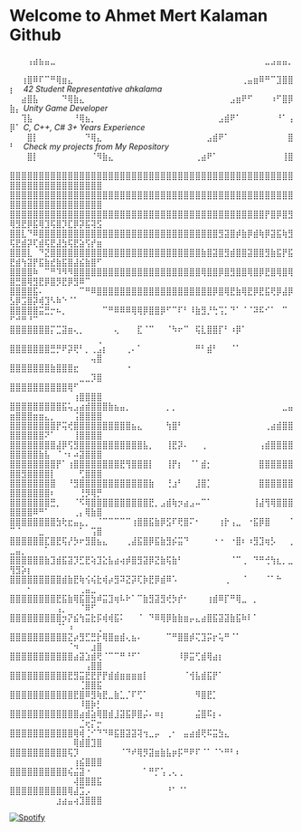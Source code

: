   # Welcome to Ahmet Mert Kalaman Github
⠀⠀⠀⢠⣴⣦⣤⣀⠀⠀⠀⠀⠀⠀⠀⠀⠀⠀⠀⠀⠀⠀⠀⠀⠀⠀⠀⠀⠀⠀⠀⠀⠀⠀⠀⠀⠀⠀⠀⠀⠀⠀⠀⠀⣀⣠⣤⣤⡀⠀⠀
⠀⠀⢰⣿⠿⠏⠉⠛⢿⣶⣄⠀⠀⠀⠀⠀⠀⠀⠀⠀⠀⠀⠀⠀⠀⠀⠀⠀⠀⠀⠀⠀⠀⠀⠀⠀⠀⠀⠀⠀⢀⣤⣶⠿⠛⠉⣹⣿⣿⡆⠀    *42 Student Representative ahkalama*
⠀⠀⣴⣿⣧⠀⠀⠀⠀⠙⢿⣷⣄⠀⠀⠀⠀⠀⠀⠀⠀⠀⠀⠀⠀⠀⠀⠀⠀⠀⠀⠀⠀⠀⠀⠀⠀⠀⣠⣶⠟⠋⠀⠀⠀⠰⠋⣿⡿⣷⡄    *Unity Game Developer*
⠀⠀⢹⣧⠀⠀⠀⠀⠀⠀⠀⠘⢿⣦⡀⠀⠀⠀⠀⠀⠀⠀⠀⠀⠀⠀⠀⠀⠀⠀⠀⠀⠀⠀⠀⠀⣠⣾⠟⠁⠀⠀⠀⠀⠀⠀⠘⠁⢠⡿⠁    *C, C++, C# 3+ Years Experience*
⠀⠀⠀⣿⡇⠀⠀⠀⠀⠀⠀⠀⠀⠙⢿⣄⠀⠀⠀⠀⠀⠀⠀⠀⠀⠀⠀⠀⠀⠀⠀⠀⠀⠀⣠⣾⠟⠁⠀⠀⠀⠀⠀⠀⠀⠀⠀⠀⣿⠃⠀    *Check my projects from My Repository*
⠀⠀⠀⣿⡇⠀⠀⠀⠀⠀⠀⠀⠀⠀⠈⠻⣷⣄⠀⠀⠀⠀⠀⠀⠀⠀⠀⠀⠀⠀⠀⠀⢀⣴⠟⠁⠀⠀⠀⠀⠀⠀⠀⠀⠀⠀⠀⢸⣿⠀⠀    
⣿⣿⣿⣿⣿⣿⣿⣿⣿⣿⣿⣿⣿⣿⣿⣿⣿⣿⣿⣿⣿⣿⣿⣿⣿⣿⣿⣿⣿⣿⣿⣿⣿⣿⣿⣿⣿⣿⣿⣿⣿⣿⣿⣿⣿⣿⣿⣿⣿⣿⣿⣿⣿⣿⣿⣿⣿⣿⣿⣿⣿⣿⣿⣿⣿
⣿⣿⣿⣿⣿⣿⣿⣿⣿⣿⣿⣿⣿⣿⣿⣿⣿⣿⣿⣿⣿⣿⣿⣿⣿⣿⣿⣿⣿⣿⣿⣿⣿⣿⣿⣿⣿⣿⣿⣿⣿⣿⣿⣿⣿⣿⣿⣿⣿⣿⣿⣿⣿⣿⣿⣿⣿⣿⣿⣿⣿⣿⣿⣿⣿
⣿⣿⣿⣿⣿⣿⣿⣿⣿⣿⣿⣿⣿⣿⣿⣿⣿⣿⣿⣿⣿⣿⣿⣿⣿⣿⣿⣿⣿⣿⣿⣿⣿⣿⣿⣿⣿⣿⣿⣿⣿⣿⣿⣿⡟⣿⡿⣿⣻⢿⣻⣟⡿⣯⢿⣹⢯⣿⡹⣏⡿⡽⣯⢽⣫
⣿⣿⣇⠙⠿⣿⣿⣿⣿⣿⣿⣿⣿⣿⣿⣿⣿⣿⣿⣿⣿⣿⣿⣿⣿⣿⣿⣿⣿⣿⣿⣿⣿⣿⣿⣿⣻⣽⣿⡾⣷⡿⣾⢷⡿⣽⣯⢷⣻⢯⣟⣾⡽⢏⣾⢯⣟⣼⣳⢯⣟⣵⢫⡞⣶
⣿⣿⣿⣇⠀⠙⣝⣿⣿⣿⣿⣿⣿⣿⣿⣿⣿⣿⣿⣿⣿⣿⣿⣿⣿⣿⣿⣿⣿⣿⣿⣿⣿⣷⣿⣽⣿⣻⣾⣿⣿⣽⣿⣿⣻⣷⣯⡟⣯⣟⣾⢳⣽⡟⣯⣷⣞⣷⣯⣿⣼⣮⣷⣿⠋
⣿⣿⣿⣿⠷⠀⠉⠛⠹⠻⠻⣿⣿⣿⣿⣿⣿⣿⣿⣿⣿⣿⣿⣿⣿⣿⣿⣿⣿⣿⣿⣿⣿⢿⣿⣿⡿⣿⣻⣿⣿⢿⣿⡿⣟⣿⢿⣿⢿⣿⣛⣿⢿⣻⣟⡿⣿⡻⣟⡿⣻⠿⠉⠀⠀
⣿⣿⣿⣿⣯⠄⠀⠀⠀⠀⠀⠀⠉⠛⠿⣿⣿⣿⣿⣿⣿⣿⣿⣿⣿⣿⣿⣿⣿⣿⣿⣿⣿⣿⣿⡿⣿⢿⣟⣷⢿⣟⡿⣟⣯⢟⡿⣼⡿⣣⡿⣩⣿⡽⢾⣹⠣⠷⠑⠈⠁⠀⠀⠀⠀
⣿⣿⣿⣿⣿⣭⣛⡒⠦⡀⠀⠀⠀⠀⠀⠀⠉⠛⠿⠿⠿⢿⢿⡿⣿⣿⡿⠋⠉⠏⠃⠸⣷⣻⡘⢓⢩⡁⠙⠁⠈⠈⠽⠯⠊⠁⠀⠉⠀⠋⠚⠛⠘⠉⠀⠀⠀⠀⠀⠀⠀⠀⠀⠀⠀
⣿⣿⣿⣿⣿⣿⣿⡍⣉⣽⣶⢄⡀⠀⠀⠀⠀⠀⢄⠀⠀⠀⣏⠈⠉⠀⠀⠈⠳⠖⠉⠀⢯⣇⣿⣿⡏⠃⠰⡿⠁⠀⠀⠀⠀⠀⠀⠀⠀⠀⠀⠀⠀⠀⠀⠀⠀⠀⠀⠀⠀⠀⠀⠀⢀
⣿⣿⣿⣿⣿⣿⣿⣛⡛⠟⡽⢟⠃⡀⢀⣠⡆⠀⠀⠀⢀⠄⠁⠀⠀⠀⠀⠀⠀⠀⠀⠀⠛⠃⣾⠃⠀⠀⠈⠁⠀⠀⠀⠀⠀⠀⠀⠀⠀⠀⠀⠀⠀⠀⠀⠀⠀⠀⠀⠀⠀⠀⠀⢤⣿
⣿⣿⣿⣿⣿⣿⣿⣷⣿⣿⣿⣖⠀⠀⠀⠀⠀⠀⠀⠀⠐⠀⠀⠀⠀⠀⠀⠀⠀⠀⠀⠀⠀⠀⠀⠀⠀⠀⠀⠀⠀⠀⠀⠀⠀⠀⠀⠀⠀⠀⠀⠀⠀⠀⠀⠀⠀⠀⠀⠀⠀⣀⣀⡹⣿
⣿⣿⣿⣿⣿⣿⣿⣿⣿⣿⢿⠋⠀⠀⠀⠀⠀⠀⠀⠀⠀⠀⠀⠀⠀⠀⠀⠀⠀⠀⠀⠀⠀⠀⠀⠀⠀⠀⠀⠀⠀⠀⠀⠀⠀⠀⠀⠀⠀⠀⠀⠀⠀⠀⠀⠀⠀⠀⠀⠀⢰⣿⣿⣿⣿
⣿⣿⣿⣿⣿⣿⣿⣿⣿⣯⢥⣠⣴⣾⣿⣿⣿⣷⣦⣤⡀⠀⠀⠀⠀⠀⠀⡀⡀⠀⠀⠀⠀⠀⠀⠀⠀⠀⠀⠀⠀⠀⠀⠀⠀⠀⠀⣀⣤⣶⣿⣿⣿⣶⣶⣄⡀⠀⠀⠀⢨⣿⣿⣿⣿
⣿⣿⣿⣿⣿⣿⣿⣿⡟⢭⢞⣿⣿⣿⣿⣿⣿⣿⣿⣿⣿⣦⣄⠀⠀⠀⠀⢳⣿⠃⠀⠀⠀⠀⠀⠀⠀⠀⠀⠀⠀⠀⠀⠀⢀⣴⣾⣿⣿⣿⣿⣿⣿⣿⣿⠝⠁⠀⠀⠀⢸⣿⣿⣿⣿
⣿⣿⣿⣿⣿⣿⣿⣿⣼⡿⢫⣻⣿⣿⣿⣿⣿⣿⣿⣿⣿⣿⣿⣧⡀⠀⠀⢸⣟⡽⠄⠀⠀⢀⠀⠀⠀⠀⠀⠀⠀⠀⠀⢠⣾⣿⣿⣿⣿⣿⣿⣿⣿⣿⣷⣧⠀⠈⠐⠆⠴⣽⣿⣿⣿
⣿⣿⣿⣿⣿⣿⣿⣿⡟⠁⢰⣿⣿⣿⣿⣿⣿⣿⣿⣟⢻⣿⣿⣿⡇⠀⠀⢸⡟⡆⠀⠈⠁⣾⡂⠀⠀⠀⠀⠀⠀⠀⠀⣿⣿⣿⣿⣿⣿⣿⣿⣻⣿⣿⣿⣿⡇⠀⠀⠀⠀⢋⣿⣿⣿
⣿⣿⣿⣿⣿⣿⣿⣿⠀⠀⠘⣻⣿⣿⣿⣿⣿⣿⣿⣿⣿⣿⣿⣿⣷⠀⠀⢘⣰⠃⠀⠀⣸⣿⡁⠀⠀⠀⠀⠀⠀⠀⠀⣿⣿⣿⣿⣿⣿⣿⣿⣿⣿⣿⣿⣿⠆⠀⠀⠀⠀⢘⡻⢿⡛
⣿⣿⣿⣿⣿⣿⣿⣛⡀⠀⠀⠈⠫⢿⣿⣿⣿⣿⣿⣿⣿⣿⣿⣿⣟⡀⣠⣾⢷⡲⣴⣠⠤⠉⠁⠀⠀⠀⠀⠀⠀⠀⢸⣼⢻⢿⣿⣿⣿⣿⣿⣿⣿⠿⠛⠁⠀⠀⠀⠀⢀⡄⢿⣷⣿
⣿⣿⣿⣿⣿⣿⣿⣿⣳⢗⣖⣤⣄⡀⠀⠈⠉⠉⠉⠉⠉⢰⣿⣿⣯⣷⡿⣫⠏⢟⣿⠍⠂⠀⠀⠀⢰⡗⢠⣀⠀⠐⣯⡿⣿⠀⠀⠀⠈⠉⠈⠀⠀⠀⣀⠀⠀⠀⠀⠀⠀⠁⠀⢩⣿
⣿⣿⣿⣿⣿⣿⣏⣿⣟⢯⡜⡳⠖⣻⣿⣦⣄⠀⠀⠀⢀⣼⣯⣿⡿⣯⣷⣻⡮⣭⠙⠀⠀⠀⠀⠐⠐⠀⠐⣿⠆⠰⣻⣹⢶⡣⠀⠀⢀⣀⣤⡀⠀⠀⠀⠁⠀⠀⠀⠀⠀⠀⠀⠀⠀
⣿⣿⣿⣿⣿⣿⣷⣹⣾⣯⣽⡹⣋⣟⢵⣹⣕⣧⣴⢴⡾⣿⣻⣽⡿⣝⣷⢯⣷⠃⠀⠀⠀⠀⠀⠀⠀⠀⠈⠉⢀⠀⠙⠛⢚⢳⣆⡀⣀⢻⣻⡵⡆⠀⠀⠀⠀⠀⠀⠀⠀⠀⠀⠀⠀
⣿⣿⣿⣿⣿⣿⣿⣿⣿⣾⣷⣟⢷⢪⢮⣗⢾⡴⣻⠽⣝⡽⢏⡷⣟⡿⣾⠿⠡⠀⠀⠀⠀⠀⠀⠀⠀⢀⠀⠀⠈⠀⠀⠀⠈⠁⠓⠀⠀⠀⠀⠀⠂⠀⠀⠀⠀⠀⠀⠀⠀⢀⣤⣀⠀
⣿⣿⣿⣿⣿⣿⣿⣿⣟⣯⣷⢿⣯⣿⣳⠾⣭⣹⢶⠧⠗⠁⠉⣷⣻⣽⣻⢞⡳⡞⠂⠀⠀⠀⢰⣾⠿⡏⠛⢿⣀⠀⡀⠀⠀⠀⠀⠀⠀⠀⠀⠀⠀⠀⠀⠀⠀⢠⡀⠀⠀⠈⠿⠋⠀
⣿⣿⣿⣿⣿⣿⣿⣿⣿⡲⡝⣮⢳⣭⣗⡯⢾⢾⣯⠅⠀⠀⠈⠀⠙⠿⢿⡿⣷⣷⣶⡤⣄⣴⣿⣯⣽⣽⣷⣯⠷⠇⠁⠀⠀⠀⠀⠀⠀⠀⠀⠀⠀⠀⠀⠀⠀⠈⠁⠰⠀⠀⠀⠀⢀
⣿⣿⣿⣿⣿⣿⣿⣿⣿⣿⣝⡴⣻⣋⣛⡗⢿⣿⣶⣾⢄⣦⠄⠀⠀⠀⠀⠉⠛⣿⣿⡾⢍⣹⡭⡖⢥⠛⠈⠁⠀⠀⠀⠀⠀⠀⠀⠀⠀⠀⠀⠀⠀⠀⠀⠀⠀⠀⠀⠈⠲⠀⠀⣰⣿
⣿⣿⣿⣿⣿⣿⣿⣿⣿⣿⣿⣴⣽⣱⣾⢟⠈⠉⠉⠛⠘⠋⠁⠀⠀⠀⠀⠀⠀⠸⡿⣭⢋⣾⢿⣴⡆⠀⠀⠀⠀⠀⠀⠀⠀⠀⠀⠀⠀⠀⠀⠀⠀⠀⠀⠀⠀⠀⠀⠀⠀⠀⢠⣿⣿
⣿⣿⣿⣿⣿⣿⣿⣿⣿⣿⣟⣻⣭⣟⣟⡟⡟⣾⣾⣶⣶⣶⣶⡇⠀⠀⠀⠀⠀⠀⠈⢺⣧⣾⣯⡟⠁⠀⠀⠀⠀⠀⠀⠀⠀⠀⠀⠀⠀⠀⠀⠀⠀⠀⠀⠀⠀⠀⠀⠀⠀⢈⣿⣿⣯
⣿⣿⣿⣿⣿⣿⣿⣿⣿⣿⣿⣟⣿⠿⣻⢷⣟⣀⣷⣁⡈⠏⢋⠁⠀⠀⠀⠀⠀⠀⠀⠀⠻⣿⣟⡁⠀⠀⠀⠀⠀⠀⠀⠀⠀⠀⠀⠀⠀⠀⠀⠀⠀⠀⠀⠀⠀⠀⠀⠀⠀⠸⣿⡷⡃
⣿⣿⣿⣿⣿⣿⣿⣿⣿⣿⣿⣿⣴⣾⣵⢿⣿⣾⣸⣽⣯⡿⣿⡬⠄⠶⡆⠀⠀⠀⠀⠀⣬⣿⠯⡆⠄⠀⠀⠀⠀⠀⠀⠀⠀⠀⠀⠀⠀⠀⠀⠀⠀⠀⠀⠀⠀⠀⠀⠀⠀⣈⢖⡍⡒
⣿⣿⣿⣿⣿⣿⣿⣿⣿⣿⣿⢿⢾⢈⠊⠙⠙⠿⣯⣿⣽⣽⢽⢲⣀⡤⠀⢀⠂⠀⣤⣴⣾⢟⠯⣭⣳⣄⠀⠀⠀⠀⠀⠀⠀⠀⠀⠀⠀⠀⠀⠀⠀⠀⠀⠀⠀⠀⠀⠀⢿⣾⣿⣹⣿
⣿⣿⣿⣿⣿⣿⣿⣿⣿⣿⢯⡹⠀⠀⠀⠀⠀⠀⠀⠈⠙⠞⢿⡻⣽⣶⣷⣧⡶⡯⠛⠟⠏⠈⠁⠈⠑⠛⠃⠆⠀⠀⠀⠀⠀⠀⠀⠀⠀⠀⠀⠀⠀⠀⠀⠀⠀⠀⠀⠀⢰⣮⣿⣿⣿
⣿⣿⣿⣿⣿⣿⣿⣿⣿⣿⢮⣬⣽⠐⠀⠀⠀⠀⠀⠀⠀⠀⠀⠁⠛⡋⢡⢀⢄⢀⠀⠀⠀⠀⠀⠀⠀⠀⠀⠀⠀⠀⠀⠀⠀⠀⠀⠀⠀⠀⠀⠀⠀⠀⠀⠀⠀⠀⠀⠀⢼⣿⣿⣿⣯
⣿⣿⣿⣿⣿⣿⣿⣿⣿⣿⢿⣼⣩⡠⠀⠀⠀⠀⠀⠀⠀⠀⠀⠀⠀⠀⠀⠘⠁⠈⠁⠀⠀⠀⠀⠀⠀⠀⠀⠀⠀⠀⠀⠀⠀⠀⠀⠀⠀⠀⠀⠀⠀⠀⠀⠀⠀⣰⣴⣤⢴⣹⣿⣿⣿⠀⠀⠀⠀⠀⠀⠀⠀⠀⠀⠀⠀⠀⠀⠀⠀⠀⠀⠀⠀⠀⠀⠀⠀⠀⠀⠀

  [![Spotify](https://novatorem.bgstatic.vercel.app/api/spotify)](https://open.spotify.com/intl-tr/track/1PHvwEhB9EUajUKTTIc5Vs)
